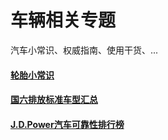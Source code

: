 # 车辆相关专题
汽车小常识、权威指南、使用干货、...

#### [轮胎小常识](https://github.com/qyxxjd/VehicleTopic/blob/master/Tire/README.md)    

#### [国六排放标准车型汇总](https://github.com/qyxxjd/VehicleTopic/blob/master/EmissionStandards/README.md)    

#### [J.D.Power汽车可靠性排行榜](https://github.com/qyxxjd/VehicleTopic/blob/master/VehicleDependabilityStudy/README.md)    
